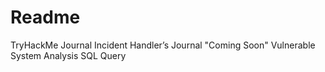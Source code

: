 # Readme
TryHackMe Journal
Incident Handler’s Journal "Coming Soon"
Vulnerable System Analysis
SQL Query 
